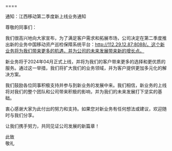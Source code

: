 ====

通知：江西移动第二季度新上线业务通知

尊敬的同事们：

我们很高兴地向大家宣布，为了满足客户需求和拓展市场，公司决定在第二季度推出新的业务中国移动资产巡检保障系统平台：http://112.29.12.87:8088/。这个新业务将为我们带来更多的机遇，并为公司的未来发展带来新的增长点。

新业务将于2024年04月正式上线，并将为我们的客户带来更多的选择和更优质的服务。通过这一举措，我们将扩大我们的业务领域，并为客户提供更加多元化的解决方案。

我们鼓励各位同事积极支持并参与到新业务的发展中来。我们相信，新业务的上线将对我们的整个团队和公司带来积极的影响，并为我们的未来发展打下坚实的基础。

衷心感谢大家为此付出的努力和支持。如果您对新业务有任何想法或建议，欢迎随时与我们分享。

让我们携手努力，共同见证公司发展的新篇章！

此致  
敬礼

